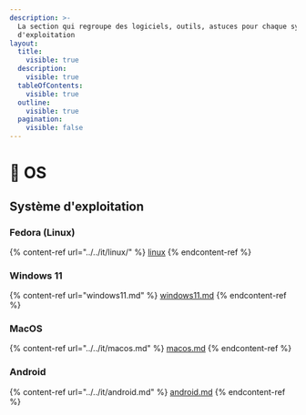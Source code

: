 ```yaml
---
description: >-
  La section qui regroupe des logiciels, outils, astuces pour chaque système
  d'exploitation
layout:
  title:
    visible: true
  description:
    visible: true
  tableOfContents:
    visible: true
  outline:
    visible: true
  pagination:
    visible: false
---
```


# 💾 OS

## Système d'exploitation

### Fedora (Linux)

{% content-ref url="../../it/linux/" %}
[linux](../../it/linux/)
{% endcontent-ref %}

### Windows 11

{% content-ref url="windows11.md" %}
[windows11.md](windows11.md)
{% endcontent-ref %}

### MacOS

{% content-ref url="../../it/macos.md" %}
[macos.md](../../it/macos.md)
{% endcontent-ref %}

### Android

{% content-ref url="../../it/android.md" %}
[android.md](../../it/android.md)
{% endcontent-ref %}
